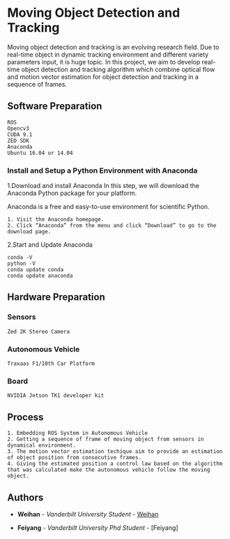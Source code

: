 # Moving Object Detection and Tracking
Moving object detection and tracking is an evolving research field. Due to real-time object in dynamic tracking environment and different variety parameters input, it is huge topic. In this project, we aim to develop real-time object detection and tracking algorithm which combine optical flow and motion vector estimation for object detection and tracking in a sequence of frames.
## Software Preparation
```
ROS 
Opencv3 
CUDA 9.1 
ZED SDK 
Anaconda 
Ubuntu 16.04 or 14.04
```
### Install and Setup a Python Environment with Anaconda

1.Download and install Anaconda
In this step, we will download the Anaconda Python package for your platform.

Anaconda is a free and easy-to-use environment for scientific Python.


```
1. Visit the Anaconda homepage.
2. Click “Anaconda” from the menu and click “Download” to go to the download page.
```

2.Start and Update Anaconda

```
conda -V
python -V
conda update conda
conda update anaconda
```

## Hardware Preparation
### Sensors
```
Zed 2K Stereo Camera
```
### Autonomous Vehicle
```
Traxaas F1/10th Car Platform
```
### Board
```
NVIDIA Jetson TK1 developer kit
```
## Process
```
1. Embedding ROS System in Autonomous Vehicle
2. Getting a sequence of frame of moving object from sensors in dynamical environment.
3. The motion vector estimation techique aim to provide an estimation of object position from consecutive frames.
4. Giving the estimated position a control law based on the algorithm that was calculated make the autonomous vehicle follow the moving object.
```
## Authors

* **Weihan** - *Vanderbilt University Student* - [Weihan](https://github.com/wwtx9)

* **Feiyang** - *Vanderbilt University Phd Student* - [Feiyang]

